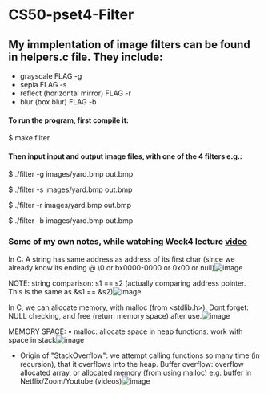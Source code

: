 # CS50-pset4-Filter

## My immplentation of image filters can be found in helpers.c file. They include:
- grayscale FLAG -g 
- sepia FLAG -s
- reflect (horizontal mirror) FLAG -r
- blur (box blur) FLAG -b

#### To run the program, first compile it:

$ make filter

#### Then input input and output image files, with one of the 4 filters e.g.:

$ ./filter -g images/yard.bmp out.bmp

$ ./filter -s images/yard.bmp out.bmp

$ ./filter -r images/yard.bmp out.bmp

$ ./filter -b images/yard.bmp out.bmp


### Some of my own notes, while watching Week4 lecture [video](https://cs50.harvard.edu/x/2021/weeks/4/)

In C: A string has same address as address of its first char (since we already know its ending @ \0 or bx0000-0000 or 0x00 or null)![image](https://user-images.githubusercontent.com/58123635/121841558-90295080-ccac-11eb-8afa-0a32dc4e310e.png)

NOTE: string comparison: s1 == s2 (actually comparing address pointer. This is the same as &s1 == &s2)![image](https://user-images.githubusercontent.com/58123635/121841667-c8309380-ccac-11eb-8742-e6b911dc48eb.png)

In C, we can allocate memory, with malloc (from <stdlib.h>).
Dont forget: NULL checking, and free (return memory space) after use.![image](https://user-images.githubusercontent.com/58123635/121841700-e1394480-ccac-11eb-85ab-83665d7e8697.png)

MEMORY SPACE:
	• malloc: allocate space in heap
functions: work with space in stack![image](https://user-images.githubusercontent.com/58123635/121841736-f3b37e00-ccac-11eb-9b06-75b1c69b5db0.png)

- Origin of "StackOverflow": we attempt calling functions so many time (in recursion), that it overflows into the heap.
Buffer overflow: overflow allocated array, or allocated memory (from using malloc) e.g. buffer in Netflix/Zoom/Youtube (videos)![image](https://user-images.githubusercontent.com/58123635/121841821-1e053b80-ccad-11eb-8022-bd7af460790e.png)
